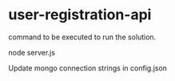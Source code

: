 # user-registration-api

command to be executed to run the solution.

node server.js

Update mongo connection strings in config.json
